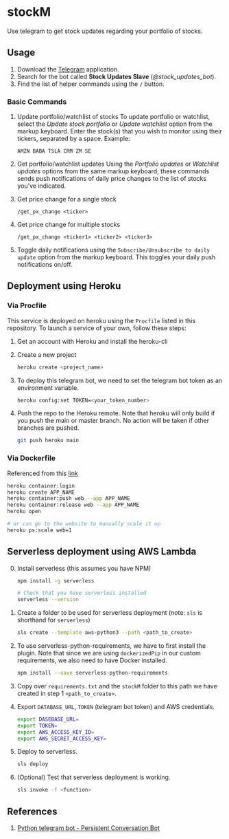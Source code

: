 # stockM

Use telegram to get stock updates regarding your portfolio of stocks.

## Usage

1. Download the [Telegram][1] application.
2. Search for the bot called **Stock Updates Slave** (*@stock_updates_bot*).
3. Find the list of helper commands using the `/` button.

### Basic Commands

1. Update portfolio/watchlist of stocks
    To update portfolio or watchlist, select the *Update stock portfolio*
    or *Update watchlist* option from the markup keyboard. Enter the stock(s)
    that you wish to monitor using their tickers, separated by a space.
    Example:
    ```
    AMZN BABA TSLA CRM ZM SE
    ```

2. Get portfolio/watchlist updates
    Using the *Portfolio updates* or *Watchlist updates* options from the
    same markup keyboard, these commands sends push notifications of daily
    price changes to the list of stocks you've indicated.

3. Get price change for a single stock
    ```
    /get_px_change <ticker>
    ```

4. Get price change for multiple stocks
    ```
    /get_px_change <ticker1> <ticker2> <ticker3>
    ```

5. Toggle daily notifications using the `Subscribe/Unsubscribe to daily 
update` option from the markup keyboard. This toggles your daily push 
notifications on/off.

## Deployment using Heroku
### Via Procfile
This service is deployed on heroku using the `Procfile` listed in this
repository. To launch a service of your own, follow these steps:

1. Get an account with Heroku and install the heroku-cli
2. Create a new project

    ```bash
    heroku create <project_name>
    ```
3. To deploy this telegram bot, we need to set the telegram bot token as
an environment variable.

    ```bash
    heroku config:set TOKEN=<your_token_number>
    ```

4. Push the repo to the Heroku remote. Note that heroku will only build
if you push the main or master branch. No action will be taken if other
branches are pushed.

    ```bash
    git push heroku main
    ```

### Via Dockerfile
Referenced from this [link][2]

```bash
heroku container:login
heroku create APP_NAME
heroku container:push web --app APP_NAME
heroku container:release web --app APP_NAME
heroku open

# or can go to the website to manually scale it up
heroku ps:scale web=1
```

## Serverless deployment using AWS Lambda

0. Install serverless (this assumes you have NPM)
    ```bash
    npm install -g serverless

    # Check that you have serverless installed
    serverless --version
    ```

1. Create a folder to be used for serverless deployment (note: `sls` is
shorthand for `serverless`)
    ```bash
    sls create --template aws-python3 --path <path_to_create>
    ```

2. To use serverless-python-requirements, we have to first install the plugin.
Note that since we are using `dockerizedPip` in our custom requirements, we
also need to have Docker installed.
    ```bash
    npm install --save serverless-python-requirements
    ```

3. Copy over `requirements.txt` and the `stockM` folder to this path we have
created in step 1 `<path_to_create>`.

4. Export `DATABASE_URL`, `TOKEN` (telegram bot token) and AWS credentials.
    ```bash
    export DASEBASE_URL=
    export TOKEN=
    export AWS_ACCESS_KEY_ID=
    export AWS_SECRET_ACCESS_KEY=
    ```

5. Deploy to serverless.
    ```bash
    sls deploy
    ```

6. (Optional) Test that serverless deployment is working.
    ```bash
    sls invoke -f <function>
    ```


## References
1. [Python telegram bot - Persistent Conversation Bot][3]

[1]: https://telegram.org/
[2]: https://medium.com/@ksashok/containerise-your-python-flask-using-docker-and-deploy-it-onto-heroku-a0b48d025e43
[3]: https://github.com/python-telegram-bot/python-telegram-bot/blob/master/examples/persistentconversationbot.py